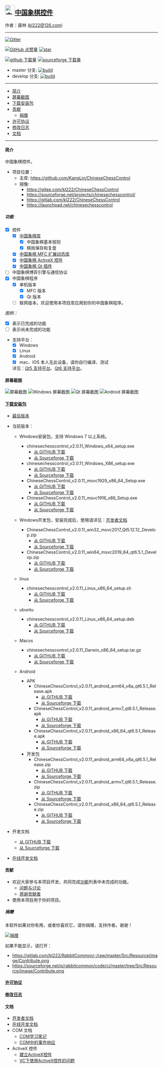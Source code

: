 ## [<img src="Src/Res/Picture/69/bjiang.png" title="中国象棋控件" width="32" height="32"/>中国象棋控件](https://github.com/KangLin/ChineseChessControl)

作者：康林 (kl222@126.com)

------------------------

[![Gitter](https://badges.gitter.im/ChineseChessControl/community.svg)](https://gitter.im/ChineseChessControl/community?utm_source=badge&utm_medium=badge&utm_campaign=pr-badge)

[![GitHub 点赞量](https://img.shields.io/github/stars/KangLin/ChineseChessControl?label=Github%20点赞量)](https://star-history.com/#KangLin/ChineseChessControl&Date)
[![star](https://gitee.com/kl222/ChineseChessControl/badge/star.svg?theme=dark)](https://gitee.com/kl222/ChineseChessControl/stargazers)

[![github 下载量](https://img.shields.io/github/downloads/KangLin/ChineseChessControl/total?label=Github%20下载量)](https://github.com/KangLin/ChineseChessControl/releases)
[![sourceforge 下载量](https://img.shields.io/sourceforge/dt/chinesechesscontrol.svg?label=Sourceforge%20下载总量)](https://sourceforge.net/projects/chinesechesscontrol/files/latest/download)

- master 分支: [![build](https://github.com/KangLin/ChineseChessControl/actions/workflows/build.yml/badge.svg?branch=master)](https://github.com/KangLin/ChineseChessControl/actions/workflows/build.yml)
- develop 分支: [![build](https://github.com/KangLin/ChineseChessControl/actions/workflows/build.yml/badge.svg?branch=develop)](https://github.com/KangLin/ChineseChessControl/actions/workflows/build.yml)

-------------------------

- [简介](#简介)
- [屏幕截图](#屏幕截图)
- [下载安装包](#下载安装包)
- [贡献](#贡献)
  - [捐赠](#捐赠)
- [许可协议](License.md)
- [修改日志](ChangeLog.md)
- [文档](#文档)

-------------------------

#### 简介
中国象棋控件。

- 项目位置：
  + 主库: https://github.com/KangLin/ChineseChessControl
  + 镜像:
    - https://gitee.com/kl222/ChineseChessControl
    - https://sourceforge.net/projects/chinesechesscontrol/
    - https://gitlab.com/kl222/ChineseChessControl
    - https://launchpad.net/chinesechesscontrol

##### 功能
- [x] 控件
  + [x] [中国象棋库](Documents/Developer.md#中国象棋库)
    - [x] 中国象棋基本规则
    - [x] 棋局保存和复盘
  + [x] [中国象棋 MFC 扩展动态库](Documents/Developer.md#中国象棋-MFC-扩展动态库)
  + [x] [中国象棋 ActiveX 控件](ActiveX.md)
  + [x] [中国象棋 Qt 插件](Documents/Developer.md#中国象棋-Qt-插件)
- [ ] 中国象棋博弈引擎与通信协议
- [x] 中国象棋程序
  + [x] 单机版本
      + [x] MFC 版本
      + [x] Qt 版本
  + [ ] 联网版本。欢迎使用本项目库应用到你的中国象棋程序。

*图例：*

+ [x] 表示已完成的功能
+ [ ] 表示尚未完成的功能

- 支持平台：
  + [x] Windows
  + [x] Linux
  + [x] Android
  + [x] mac、IOS 本人无此设备，请你自行编译、测试

  详见：[Qt5 支持平台](https://doc.qt.io/qt-5/supported-platforms.html)、[Qt6 支持平台](https://doc.qt.io/qt-6/supported-platforms.html)。

#### 屏幕截图

![屏幕截图](Documents/Image/ShotScreen.png "屏幕截图")
![Windows 屏幕截图](Documents/Image/windowsShotScreen.png "Windows 屏幕截图")
![Qt 屏幕截图](Documents/Image/QtShotScreen.png "Qt 屏幕截图")
![Android 屏幕截图](Documents/Image/androidShotScreen.jpg "Android 屏幕截图")

#### [下载安装包](https://github.com/KangLin/ChineseChessControl/releases/latest)
+ [最后版本](https://github.com/KangLin/ChineseChessControl/releases/latest)
+ 当前版本：
  - Windows安装包，支持 Windows 7 以上系统。
    - chinesechesscontrol_v2.0.11_Windows_x64_setup.exe
      - [从 GITHUB 下载](https://github.com/KangLin/ChineseChessControl/releases/download/v2.0.11/chinesechesscontrol_v2.0.11_Windows_x64_setup.exe)
      - [从 Sourceforge 下载](https://sourceforge.net/projects/chinesechesscontrol/files/v2.0.11/chinesechesscontrol_v2.0.11_Windows_x64_setup.exe/download)
    - chinesechesscontrol_v2.0.11_Windows_X86_setup.exe
      - [从 GITHUB 下载](https://github.com/KangLin/ChineseChessControl/releases/download/v2.0.11/chinesechesscontrol_v2.0.11_Windows_X86_setup.exe)
      - [从 Sourceforge 下载](https://sourceforge.net/projects/chinesechesscontrol/files/v2.0.11/chinesechesscontrol_v2.0.11_Windows_X86_setup.exe/download)
    - ChineseChessControl_v2.0.11_msvc1929_x86_64_Setup.exe
      - [从 GITHUB 下载](https://github.com/KangLin/ChineseChessControl/releases/download/v2.0.11/ChineseChessControl_v2.0.11_msvc1929_x86_64_Setup.exe)
      - [从 Sourceforge 下载](https://sourceforge.net/projects/chinesechesscontrol/files/v2.0.11/ChineseChessControl_v2.0.11_msvc1929_x86_64_Setup.exe/download)
    - ChineseChessControl_v2.0.11_msvc1916_x86_Setup.exe
      - [从 GITHUB 下载](https://github.com/KangLin/ChineseChessControl/releases/download/v2.0.11/ChineseChessControl_v2.0.11_msvc1916_x86_Setup.exe)
      - [从 Sourceforge 下载](https://sourceforge.net/projects/chinesechesscontrol/files/v2.0.11/ChineseChessControl_v2.0.11_msvc1916_x86_Setup.exe/download)

  - Windows开发包，安装完成后，使用请详见：[开发者文档](Documents/Developer.md#调试)

    - ChineseChessControl_v2.0.11_win32_msvc2017_Qt5.12.12_Develop.zip
      - [从 GITHUB 下载](https://github.com/KangLin/ChineseChessControl/releases/download/v2.0.11/ChineseChessControl_v2.0.11_win32_msvc2017_Qt5.12.12_Develop.zip)
      - [从 Sourceforge 下载](https://sourceforge.net/projects/chinesechesscontrol/files/v2.0.11/ChineseChessControl_v2.0.11_win32_msvc2017_Qt5.12.12_Develop.zip/download)
    - ChineseChessControl_v2.0.11_win64_msvc2019_64_qt6.5.1_Develop.zip
      - [从 GITHUB 下载](https://github.com/KangLin/ChineseChessControl/releases/download/v2.0.11/ChineseChessControl_v2.0.11_win64_msvc2019_64_qt6.5.1_Develop.zip)
      - [从 Sourceforge 下载](https://sourceforge.net/projects/chinesechesscontrol/files/v2.0.11/ChineseChessControl_v2.0.11_win64_msvc2019_64_Qt6.5.1_Develop.zip/download)

  - linux
    - chinesechesscontrol_v2.0.11_Linux_x86_64_setup.sh
      - [从 GITHUB 下载](https://github.com/KangLin/ChineseChessControl/releases/download/v2.0.11/chinesechesscontrol_v2.0.11_Linux_x86_64_setup.sh)
      - [从 Sourceforge 下载](https://sourceforge.net/projects/chinesechesscontrol/files/v2.0.11/chinesechesscontrol_v2.0.11_Linux_x86_64_setup.sh/download)

  - ubuntu
    - chinesechesscontrol_v2.0.11_Linux_x86_64_setup.deb
      - [从 GITHUB 下载](https://github.com/KangLin/ChineseChessControl/releases/download/v2.0.11/chinesechesscontrol_v2.0.11_Linux_x86_64_setup.deb)
      - [从 Sourceforge 下载](https://sourceforge.net/projects/chinesechesscontrol/files/v2.0.11/chinesechesscontrol_v2.0.11_Linux_x86_64_setup.deb/download)

  - Macos
    - chinesechesscontrol_v2.0.11_Darwin_x86_64_setup.tar.gz
      - [从 GITHUB 下载](https://github.com/KangLin/ChineseChessControl/releases/download/v2.0.11/chinesechesscontrol_v2.0.11_Darwin_x86_64_setup.tar.gz)
      - [从 Sourceforge 下载](https://sourceforge.net/projects/chinesechesscontrol/files/v2.0.11/chinesechesscontrol_v2.0.11_Darwin_x86_64_setup.tar.gz/download)

  - Android
    - APK
      - ChineseChessControl_v2.0.11_android_arm64_v8a_qt6.5.1_Release.apk
        - [从 GITHUB 下载](https://github.com/KangLin/ChineseChessControl/releases/download/v2.0.11/ChineseChessControl_v2.0.11_android_arm64_v8a_qt6.5.1_Release.apk)
        - [从 Sourceforge 下载](https://sourceforge.net/projects/chinesechesscontrol/files/v2.0.11/ChineseChessControl_v2.0.11_android_arm64_v8a_qt6.5.1_Release.apk/download)
      - ChineseChessControl_v2.0.11_android_armv7_qt6.5.1_Release.apk
        - [从 GITHUB 下载](https://github.com/KangLin/ChineseChessControl/releases/download/v2.0.11/ChineseChessControl_v2.0.11_android_armv7_qt6.5.1_Release.apk)
        - [从 Sourceforge 下载](https://sourceforge.net/projects/chinesechesscontrol/files/v2.0.11/ChineseChessControl_v2.0.11_android_armv7_qt6.5.1_Release.apk/download)
      - ChineseChessControl_v2.0.11_android_x86_64_qt6.5.1_Release.apk
        - [从 GITHUB 下载](https://github.com/KangLin/ChineseChessControl/releases/download/v2.0.11/ChineseChessControl_v2.0.11_android_x86_64_qt6.5.1_Release.apk)
        - [从 Sourceforge 下载](https://sourceforge.net/projects/chinesechesscontrol/files/v2.0.11/ChineseChessControl_v2.0.11_android_x86_64_qt6.5.1_Release.apk/download)
    - 开发包
      - ChineseChessControl_v2.0.11_android_arm64_v8a_qt6.5.1_Release.zip
        - [从 GITHUB 下载](https://github.com/KangLin/ChineseChessControl/releases/download/v2.0.11/ChineseChessControl_v2.0.11_android_arm64_v8a_qt6.5.1_Release.zip)
        - [从 Sourceforge 下载](https://sourceforge.net/projects/chinesechesscontrol/files/v2.0.11/ChineseChessControl_v2.0.11_android_arm64_v8a_qt6.5.1_Release.zip/download)
      - ChineseChessControl_v2.0.11_android_armv7_qt6.5.1_Release.zip
        - [从 GITHUB 下载](https://github.com/KangLin/ChineseChessControl/releases/download/v2.0.11/ChineseChessControl_v2.0.11_android_armv7_qt6.5.1_Release.zip)
        - [从 Sourceforge 下载](https://sourceforge.net/projects/chinesechesscontrol/files/v2.0.11/ChineseChessControl_v2.0.11_android_armv7_qt6.5.1_Release.zip/download)
      - ChineseChessControl_v2.0.11_android_x86_64_qt6.5.1_Release.zip
        - [从 GITHUB 下载](https://github.com/KangLin/ChineseChessControl/releases/download/v2.0.11/ChineseChessControl_v2.0.11_android_x86_64_qt6.5.1_Release.zip)
        - [从 Sourceforge 下载](https://sourceforge.net/projects/chinesechesscontrol/files/v2.0.11/ChineseChessControl_v2.0.11_android_x86_64_qt6.5.1_Release.zip/download)

+ 开发文档
  - [从 GITHUB 下载](https://github.com/KangLin/ChineseChessControl/releases/download/v2.0.11/ChineseChessControl_v2.0.11_document.zip)
  - [从 Sourceforge 下载](https://sourceforge.net/projects/chinesechesscontrol/files/v2.0.11/ChineseChessControl_v2.0.11_document.zip/download)
+ [在线开发文档](https://kanglin.github.io/ChineseChessControl/html/index.html)

#### 贡献
- 欢迎大家参与本项目开发，共同完成[功能](#功能)列表中未完成的功能。
  + [问题与讨论](https://github.com/KangLin/ChineseChessControl/issues)
  + [感谢贡献者](https://github.com/KangLin/ChineseChessControl/graphs/contributors)
- 使用本项目用于你的项目。

##### 捐赠
本软件如果对你有用，或者你喜欢它，请你捐赠，支持作者。谢谢！

[![捐赠](https://gitlab.com/kl222/RabbitCommon/-/raw/master/Src/Resource/image/Contribute.png "捐赠")](https://gitlab.com/kl222/RabbitCommon/-/raw/master/Src/Resource/image/Contribute.png "捐赠")

如果不能显示，请打开：
- https://gitlab.com/kl222/RabbitCommon/-/raw/master/Src/Resource/image/Contribute.png
- https://sourceforge.net/p/rabbitcommon/code/ci/master/tree/Src/Resource/image/Contribute.png

#### [许可协议](License.md)
#### [修改日志](ChangeLog.md)
#### 文档
- [开发者文档](Documents/Developer.md)
- [在线开发文档](https://kanglin.github.io/ChineseChessControl/html/index.html)
- COM 文档
  + [COM学习笔记](Documents/COM/COM学习笔记.html)
  + [COM中的事件响应](Documents/COM/COM中的事件响应.html)
- ActiveX 控件
  + [建立ActiveX控件](Documents/ActiveX控件/建立ActiveX控件.html)
  + [VC下使用ActiveX控件的问题](Documents/ActiveX控件/VC下使用ActiveX控件的问题.html)

